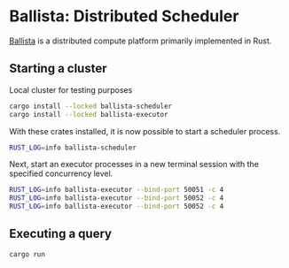 # Ballista: Distributed Scheduler

[Ballista](https://github.com/apache/arrow-ballista) is a distributed compute platform primarily implemented in Rust.

## Starting a cluster

Local cluster for testing purposes

```bash
cargo install --locked ballista-scheduler
cargo install --locked ballista-executor
```

With these crates installed, it is now possible to start a scheduler process.

```bash
RUST_LOG=info ballista-scheduler
```

Next, start an executor processes in a new terminal session with the specified concurrency level.

```bash
RUST_LOG=info ballista-executor --bind-port 50051 -c 4
RUST_LOG=info ballista-executor --bind-port 50052 -c 4
RUST_LOG=info ballista-executor --bind-port 50052 -c 4
```

## Executing a query

```bash
cargo run
```
